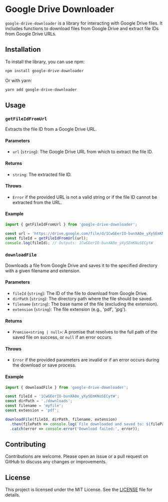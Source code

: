 # Google Drive Downloader

`google-drive-downloader` is a library for interacting with Google Drive files. It includes functions to download files from Google Drive and extract file IDs from Google Drive URLs.

## Installation

To install the library, you can use npm:

```bash
npm install google-drive-downloader
```

Or with yarn:

```bash
yarn add google-drive-downloader
```

## Usage

### `getFileIdFromUrl`

Extracts the file ID from a Google Drive URL.

#### Parameters

- `url` (`string`): The Google Drive URL from which to extract the file ID.

#### Returns

- `string`: The extracted file ID.

#### Throws

- `Error` if the provided URL is not a valid string or if the file ID cannot be extracted from the URL.

#### Example

```javascript
import { getFileIdFromUrl } from 'google-drive-downloader';

const url = 'https://drive.google.com/file/d/1CwGEerIO-bunXA0e_yXySEmKNuSECytW/view?usp=sharing';
const fileId = getFileIdFromUrl(url);
console.log(fileId); // Outputs: 1CwGEerIO-bunXA0e_yXySEmKNuSECytW
```

### `downloadFile`

Downloads a file from Google Drive and saves it to the specified directory with a given filename and extension.

#### Parameters

- `fileId` (`string`): The ID of the file to download from Google Drive.
- `dirPath` (`string`): The directory path where the file should be saved.
- `filename` (`string`): The base name of the file (excluding the extension).
- `extension` (`string`): The file extension (e.g., 'pdf', 'jpg').

#### Returns

- `Promise<string | null>`: A promise that resolves to the full path of the saved file on success, or `null` if an error occurs.

#### Throws

- `Error` if the provided parameters are invalid or if an error occurs during the download or save process.

#### Example

```javascript
import { downloadFile } from 'google-drive-downloader';

const fileId = '1CwGEerIO-bunXA0e_yXySEmKNuSECytW';
const dirPath = './downloads';
const filename = 'myfile';
const extension = 'pdf';

downloadFile(fileId, dirPath, filename, extension)
  .then(filePath => console.log(`File downloaded and saved to: ${filePath}`))
  .catch(error => console.error('Download failed:', error));
```

## Contributing

Contributions are welcome. Please open an issue or a pull request on GitHub to discuss any changes or improvements.

## License

This project is licensed under the MIT License. See the [LICENSE](LICENSE.md) file for details.
